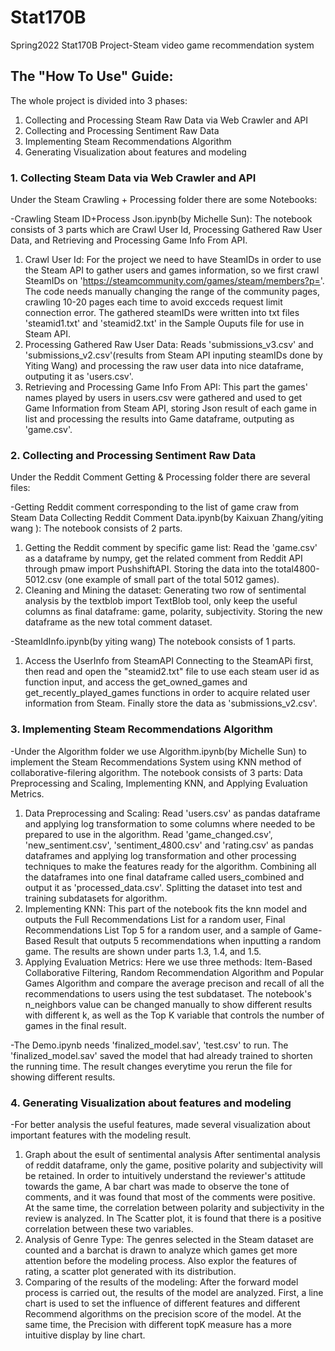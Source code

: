 # Stat170B
Spring2022 Stat170B Project-Steam video game  recommendation system
## The "How To Use" Guide:
The whole project is divided into 3 phases:

1. Collecting and Processing Steam Raw Data via Web Crawler and API
2. Collecting and Processing Sentiment Raw Data
3. Implementing Steam Recommendations Algorithm
4. Generating Visualization about features and modeling

### 1. Collecting Steam Data via Web Crawler and API 
Under the Steam Crawling + Processing folder there are some Notebooks:

-Crawling Steam ID+Process Json.ipynb(by Michelle Sun):
The notebook consists of 3 parts which are Crawl User Id, Processing Gathered Raw User Data, and Retrieving and Processing Game Info From API.
1. Crawl User Id:
For the project we need to have SteamIDs in order to use the Steam API to gather users and games information, so we first crawl SteamIDs on 'https://steamcommunity.com/games/steam/members?p='. The code needs manually changing the range of the community pages, crawling 10-20 pages each time to avoid excceds request limit connection error. The gathered steamIDs were written into txt files 'steamid1.txt' and 'steamid2.txt' in the Sample Ouputs file for use in Steam API.
2.  Processing Gathered Raw User Data:
Reads 'submissions_v3.csv' and 'submissions_v2.csv'(results from Steam API inputing steamIDs done by Yiting Wang) and processing the raw user data into nice dataframe, outputing it as 'users.csv'.
3. Retrieving and Processing Game Info From API:
This part the games' names played by users in users.csv were gathered and used to get Game Information from Steam API, storing Json result of each game in list and processing the results into Game dataframe, outputing as 'game.csv'.


### 2. Collecting and Processing Sentiment Raw Data
Under the Reddit Comment Getting & Processing folder there are several files:

-Getting Reddit comment corresponding to the list of game craw from Steam Data Collecting Reddit Comment Data.ipynb(by Kaixuan Zhang/yiting wang ):
The notebook consists of 2 parts.
1. Getting the Reddit comment by specific game list:
Read the 'game.csv' as a dataframe by numpy, get the related comment from Reddit API through pmaw import PushshiftAPI. Storing the data into the total4800-5012.csv (one example of small part of the total 5012 games).
2. Cleaning and Mining the dataset:
Generating two row of sentimental analysis by the textblob import TextBlob tool, only keep the useful columns as final dataframe: game, polarity, 
subjectivity. Storing the new dataframe as the new total comment dataset.

-SteamIdInfo.ipynb(by yiting wang)
The notebook consists of 1 parts.
1. Access the UserInfo from SteamAPI
Connecting to the SteamAPi first, then read and open the "steamid2.txt" file to use each steam user id as function input, and access the get_owned_games and get_recently_played_games functions in order to acquire related user information from Steam. Finally store the data as 'submissions_v2.csv'.


### 3. Implementing Steam Recommendations Algorithm
-Under the Algorithm folder we use Algorithm.ipynb(by Michelle Sun) to implement the Steam Recommendations System using KNN method of collaborative-filering algorithm. The notebook consists of 3 parts: Data Preprocessing and Scaling, Implementing KNN, and Applying Evaluation Metrics.
1. Data Preprocessing and Scaling:
Read 'users.csv' as pandas dataframe and applying log transformation to some columns where needed to be prepared to use in the algorithm. Read 'game_changed.csv', 'new_sentiment.csv', 'sentiment_4800.csv' and 'rating.csv' as pandas dataframes and applying log transformation and other processing techniques to make the features ready for the algorithm. Combining all the dataframes into one final dataframe called users_combined and output it as 'processed_data.csv'. Splitting the dataset into test and training subdatasets for algorithm.
2. Implementing KNN:
This part of the notebook fits the knn model and outputs the Full Recommendations List for a random user, Final Recommendations List Top 5 for a random user, and a sample of Game-Based Result that outputs 5 recommendations when inputting a random game. The results are shown under parts 1.3, 1.4, and 1.5.
3. Applying Evaluation Metrics:
Here we use three methods: Item-Based Collaborative Filtering, Random Recommendation Algorithm and Popular Games Algorithm and compare the average precison and recall of all the recommendations to users using the test subdataset. The notebook's n_neighbors value can be changed manually to show different results with different k, as well as the Top K variable that controls the number of games in the final result.

-The Demo.ipynb needs 'finalized_model.sav', 'test.csv' to run. The 'finalized_model.sav' saved the model that had already trained to shorten the running time. The result changes everytime you rerun the file for showing different results.

### 4. Generating Visualization about features and modeling
-For better analysis the useful features, made several visualization about important features with the modeling result.
1. Graph about the esult of sentimental analysis
After sentimental analysis of reddit dataframe, only the game, positive polarity and subjectivity will be retained. In order to intuitively understand the reviewer's attitude towards the game, A bar chart was made to observe the tone of comments, and it was found that most of the comments were positive. At the same time, the correlation between polarity and subjectivity in the review is analyzed. In The Scatter plot, it is found that there is a positive correlation between these two variables.
2. Analysis of Genre Type:
The genres selected in the Steam dataset are counted and a barchat is drawn to analyze which games get more attention before the modeling process. Also explor the features of rating, a scatter plot generated with its distribution.
3. Comparing of the results of the modeling:
After the forward model process is carried out, the results of the model are analyzed. First, a line chart is used to set the influence of different features and different Recommend algorithms on the precision score of the model. At the same time, the Precision with different topK measure has a more intuitive display by line chart.
